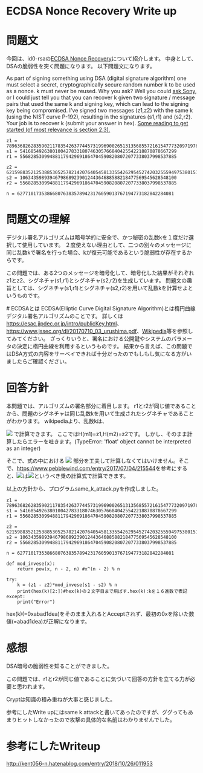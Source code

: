 # ECDSA Nonce Recovery Write up

# 問題文  
今回は、id0-rsaの[ECDSA Nonce Recovery](https://id0-rsa.pub/problem/17/)について紹介します。
中身として、DSAの脆弱性を突く問題になります。
以下問題文になります。

As part of signing something using DSA (digital signature algorithm) one must select a secret, cryptographically secure random number k to be used as a nonce. k must never be reused. Why you ask? Well you could [ask Sony](https://www.schneier.com/blog/archives/2011/01/sony_ps3_securi.html), or I could just tell you that you can recover k given two signature / message pairs that used the same k and signing key, which can lead to the signing key being compromised. I've signed two messages (z1,z2) with the same k (using the NIST curve P-192), resulting in the signatures (s1,r1) and (s2,r2). Your job is to recover k (submit your answer in hex). [Some reading to get started (of most relevance is section 2.3).](http://eprint.iacr.org/2015/839.pdf)

	z1 = 78963682628359021178354263774457319969002651313568557216154777320971976772376
	s1 = 5416854926380100427833180746305766840425542218870878667299
	r1 = 5568285309948811794296918647045908208072077338037998537885

	z2 = 62159883521253885305257821420764054581335542629545274203255594975380151338879
	s2 = 1063435989394679868923901244364688588218477569545628548100
	r2 = 5568285309948811794296918647045908208072077338037998537885

	n = 6277101735386680763835789423176059013767194773182842284081
# 問題文の理解
デジタル署名アルゴリズムは暗号学的に安全で、かつ秘密の乱数kを１度だけ選択して使用しています。
２度使えない理由として、二つの別々のメッセージに同じ乱数kで署名を行った場合、kが復元可能であるという脆弱性が存在するからです。

この問題では、ある2つのメッセージを暗号化して、暗号化した結果がそれぞれz1とz2、シグネチャ(s1,r1)とシグネチャ(s2,r2)を生成しています。
問題文の趣旨としては、シグネチャ(s1,r1)とシグネチャ(s2,r2)を用いて乱数kを計算せよというものです。


#️ ECDSAとは
ECDSA(Elliptic Curve Digital Signature Algorithm)とは楕円曲線デジタル署名アルゴリズムのことです。
詳しくは<https://esac.jipdec.or.jp/intro/publicKey.html>、<https://www.jssec.org/dl/20170710_03_urushima.pdf>、[Wikipedia](https://ja.wikipedia.org/wiki/楕円曲線DSA)等を参照してみてください。
ざっくりいうと、署名における公開鍵やシステムのパラメータの決定に楕円曲線を利用するというものです。
結果から言えば、この問題ではDSA方式の内容をサーベイできれば十分だったのでもしもし気になる方がいましたらご確認ください。

# 回答方針
本問題では、アルゴリズムの署名部分に着目します。
r1とr2が同じ値であることから、問題のシグネチャは同じ乱数kを用いて生成されたシグネチャであることがわかります。
wikipediaより、乱数kは、

<img src="https://latex.codecogs.com/gif.latex?k&space;=&space;\frac{H(m_1)-H(m_2)}{s_1-s_2}\bmod&space;n" />
で計算できます。
ここではH(m1)=z1,H(m2)=z2です。
しかし、そのまま計算したらエラーを吐きます。(TypeError: 'float' object cannot be interpreted as an integer)

そこで、式の中における
<img src="https://latex.codecogs.com/gif.latex?(s_1-s_2)^{-1}\bmod&space;n" />
部分を工夫して計算しなくてはいけません。そこで、<https://www.pebblewind.com/entry/2017/07/04/215544>を参考にすると、<img src="https://latex.codecogs.com/gif.latex?(s_1-s_2)^{-1}\bmod&space;n" />は<img src="https://latex.codecogs.com/gif.latex?(s_1-s_2)^{n-2}\bmod&space;n" />というべき乗の計算式で計算できます。

以上の方針から、プログラムsame_k_attack.pyを作成しました。

	z1 = 78963682628359021178354263774457319969002651313568557216154777320971976772376
	s1 = 5416854926380100427833180746305766840425542218870878667299
	r1 = 5568285309948811794296918647045908208072077338037998537885

	z2 = 62159883521253885305257821420764054581335542629545274203255594975380151338879
	s2 = 1063435989394679868923901244364688588218477569545628548100
	r2 = 5568285309948811794296918647045908208072077338037998537885

	n = 6277101735386680763835789423176059013767194773182842284081

	def mod_invese(x):
		return pow(x, n - 2, n) #x^(n - 2) % n

	try:
		k = (z1 - z2)*mod_invese(s1 - s2) % n
		print(hex(k)[2:])#hex(k)の２文字目まで飛ばす.hex(k):kを１６進数で表記
	except:
		print("Error")

hex(k)(=0xabad1dea)をそのまま入れるとAcceptされず、最初の0xを除いた数値(=abad1dea)が正解になります。


# 感想
DSA暗号の脆弱性を知ることができました。

この問題では、r1とr2が同じ値であることに気づいて回答の方針を立てる力が必要と思われます。

Cryptは知識の積み重ねが大事と感じました。

参考にしたWrite upにはsame k attackと書いてあったのですが、ググってもあまりヒットしなかったので攻撃の具体的な名前はわかりませんでした。

# 参考にしたWriteup
<http://kent056-n.hatenablog.com/entry/2018/10/26/011953>

